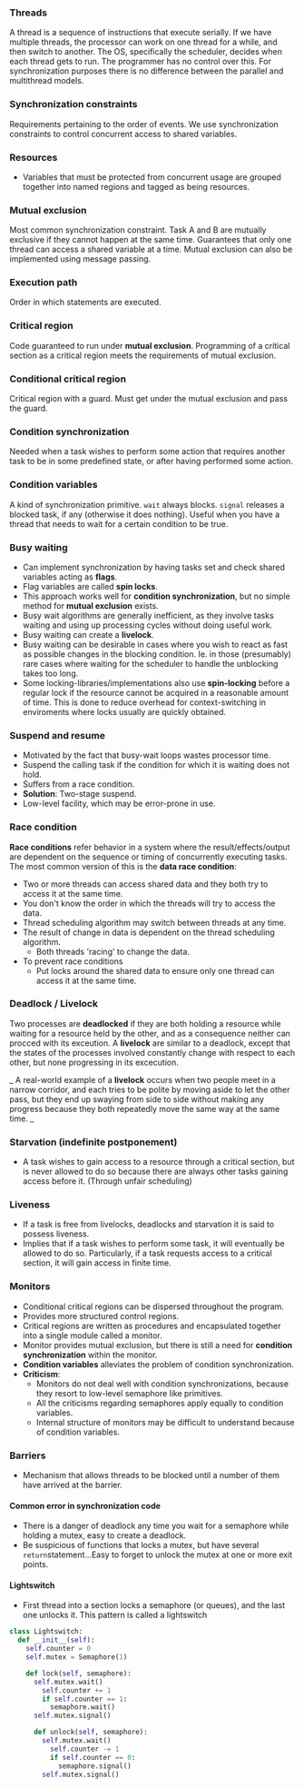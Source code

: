 ### Threads
A thread is a sequence of instructions that execute serially. If we have multiple threads, the processor can work on one thread for a while, and then switch to another. The OS, specifically the scheduler, decides when each thread gets to run. The programmer has no control over this. For synchronization purposes there is no difference between the parallel and multithread models.

### Synchronization constraints
Requirements pertaining to the order of events. We use synchronization constraints to control concurrent access to shared variables.


### Resources
* Variables that must be protected from concurrent usage are grouped together into named regions and tagged as being resources.


### Mutual exclusion
Most common synchronization constraint. Task A and B are mutually exclusive if they cannot happen at the same time. Guarantees that only one thread can access a shared variable at a time. Mutual exclusion can also be implemented using message passing.

### Execution path
Order in which statements are executed.

### Critical region
Code guaranteed to run under __mutual exclusion__. Programming of a critical section as a critical region meets the requirements of mutual exclusion.

### Conditional critical region
Critical region with a guard. Must get under the mutual exclusion and pass the guard.

### Condition synchronization
Needed when a task wishes to perform some action that requires another task to be in some predefined state, or after having performed some action.


### Condition variables
A kind of synchronization primitive. `wait` always blocks. `signal` releases a blocked task, if any (otherwise it does nothing). Useful when you have a thread that needs to wait for a certain condition to be true.

### Busy waiting
* Can implement synchronization by having tasks set and check shared variables acting as **flags**.
* Flag variables are called **spin locks**.
* This approach works well for **condition synchronization**, but no simple method for **mutual exclusion** exists.
* Busy wait algorithms are generally inefficient, as they involve tasks waiting and using up processing cycles without doing useful work.
* Busy waiting can create a **livelock**.
* Busy waiting can be desirable in cases where you wish to react as fast as possible changes in the blocking condition. Ie. in those (presumably) rare cases where waiting for the scheduler to handle the unblocking takes too long.
* Some locking-libraries/implementations also use **spin-locking** before a regular lock if the resource cannot be acquired in a reasonable amount of time. This is done to reduce overhead for context-switching in enviroments where locks usually are quickly obtained.

### Suspend and resume
* Motivated by the fact that busy-wait loops wastes processor time.
* Suspend the calling task if the condition for which it is waiting does not hold.
* Suffers from a race condition.
* __Solution__: Two-stage suspend.
* Low-level facility, which may be error-prone in use.


### Race condition
**Race conditions** refer behavior in a system where the result/effects/output are dependent on the sequence or timing of concurrently executing tasks. The most common version of this is the **data race condition**:
* Two or more threads can access shared data and they both try to access it at the same time.
* You don't know the order in which the threads will try to access the data.
* Thread scheduling algorithm may switch between threads at any time.
* The result of change in data is dependent on the thread scheduling algorithm.
  * Both threads 'racing' to change the data.
* To prevent race conditions
  * Put locks around the shared data to ensure only one thread can access it at the same time.

### Deadlock / Livelock
Two processes are **deadlocked**  if they are both holding a resource while waiting for a resource held by the other, and as a consequence neither can procced with its exceution. A **livelock** are similar to a deadlock, except that the states of the processes involved constantly change with respect to each other, but none progressing in its excecution.

_
A real-world example of a **livelock** occurs when two people meet in a narrow
corridor, and each tries to be polite by moving aside to let the other pass,
but they end up swaying from side to side without making any progress because
they both repeatedly move the same way at the same time.
_

### Starvation (indefinite postponement)
* A task wishes to gain access to a resource through a critical section, but is never allowed to do so because there are always other tasks gaining access before it. (Through unfair scheduling)

### Liveness
* If a task is free from livelocks, deadlocks and starvation it is said to possess liveness.
* Implies that if a task wishes to perform some task, it will eventually be allowed to do so. Particularly, if a task requests access to a critical section, it will gain access in finite time.


### Monitors
* Conditional critical regions can be dispersed throughout the program.
* Provides more structured control regions.
* Critical regions are written as procedures and encapsulated together into a single module called a monitor.
* Monitor provides mutual exclusion, but there is still a need for __condition synchronization__ within the monitor.
* __Condition variables__ alleviates the problem of condition synchronization.
* __Criticism__:
  * Monitors do not deal well with condition synchronizations, because they resort to low-level semaphore like primitives.
  * All the criticisms regarding semaphores apply equally to condition variables.
  * Internal structure of monitors may be difficult to understand because of condition variables.


### Barriers
* Mechanism that allows threads to be blocked until a number of them have arrived at the barrier.


#### Common error in synchronization code
* There is a danger of deadlock any time you wait for a semaphore while holding a mutex, easy to create a deadlock.
* Be suspicious of functions that locks a mutex, but have several `return`statement...Easy to forget to unlock the mutex at one or more exit points.


#### Lightswitch
* First thread into a section locks a semaphore (or queues), and the last one unlocks it. This pattern is called a lightswitch
```python
class Lightswitch:
  def __init__(self):
    self.counter = 0
    self.mutex = Semaphore(1)

    def lock(self, semaphore):
      self.mutex.wait()
        self.counter += 1
        if self.counter == 1:
          semaphore.wait()
      self.mutex.signal()

      def unlock(self, semaphore):
        self.mutex.wait()
          self.counter -= 1
          if self.counter == 0:
            semaphore.signal()
        self.mutex.signal()
```
